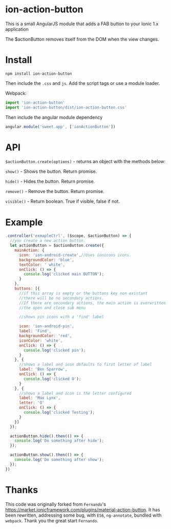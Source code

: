 # ion-action-button

This is a small AngularJS module that adds a FAB button to your Ionic 1.x application


The $actionButton removes itself from the DOM when the view changes.

# Install

`npm install ion-action-button`

Then include the `.css` and `js`. Add the script tags or use a module loader.

Webpack:
``` javascript
import 'ion-action-button'
import 'ion-action-button/dist/ion-action-button.css'
```

Then include the angular module dependency

``` javascript
angular.module('sweet.app', ['ionActionButton'])
```

# API

`$actionButton.create(options)` - returns an object with the methods below:

`show()` - Shows the button. Return promise.

`hide()` - Hides the button. Return promise.

`remove()` - Remove the button. Return promise.

`visible()` - Return boolean. True if visible, false if not.


# Example
``` javascript
.controller('exmapleCtrl', ($scope, $actionButton) => {
  //you create a new action button.
  let actionButton = $actionButton.create({
    mainAction: {
      icon: 'ion-android-create',//Uses ionicons icons.
      backgroundColor: 'blue',
      textColor: ' white',
      onClick: () => {
        console.log('clicked main BUTTON');
      }
    },
    buttons: [{
      //if this array is empty or the buttons key non existant
      //there will be no secondary actions.
      //If there are secondary actions, the main action is overwritten to show
      //the open and close sub menu

      //shows pin icons with a 'find' label

      icon: 'ion-android-pin',
      label: 'Find',
      backgroundColor: 'red',
      iconColor: 'white',
      onClick: () => {
        console.log('clicked pin');
      }
    }, {
      //shows a label and icon defaults to first letter of label
      label: 'Ben Sparrow',
      onClick: () => {
        console.log('clicked O');
      }
    }, {
      //shows a label and icon is the letter configured
      label: 'Max Lynx',
      letter: 'O'
      onClick: () => {
        console.log('clicked Testing');
      }
    }]
  });

  actionButton.hide().then(() => {
    console.log('Do something after hide');
  });

  actionButton.show().then(() => {
    console.log('Do something after show');
  });
})
```

# Thanks

This code was originally forked from `Fernando`'s https://market.ionicframework.com/plugins/material-action-button. It has been rewritten, addressing some bug, with `ES6`, `ng-annotate`, bundled with `webpack`. Thank you the great start `Fernando`.
